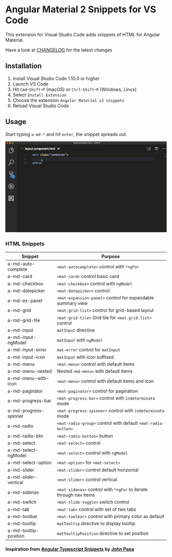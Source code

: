 # Angular Material 2 Snippets for VS Code

This extension for Visual Studio Code adds snippets of HTML for Angular Material.

Have a look at [CHANGELOG](CHANGELOG.md) for the latest changes

## Installation

1.  Install Visual Studio Code 1.10.0 or higher
1.  Launch VS Code
1.  Hit `Cmd`-`Shift`-`P` (macOS) or `Ctrl`-`Shift`-`P` (Windows, Linux)
1.  Select `Install Extension`
1.  Choose the extension `Angular Material v2 snippets`
1.  Reload Visual Studio Code

## Usage

Start typing `a-md-*` and hit `enter`, the snippet spreads out.

![Use Extension](images/usage.gif)

### HTML Snippets

| Snippet               | Purpose                                                            |
| --------------------- | ------------------------------------------------------------------ |
| a-md-auto-complete    | `<mat-autocomplete>` control with `*ngFor`                         |
| a-md-card             | `<mat-card>` control basic card                                    |
| a-md-checkbox         | `<mat-checkbox>` control with `ngModel`                            |
| a-md-datepicker       | `<mat-datepicker>` control                                         |
| a-md-ex-panel         | `<mat-expansion-panel>` control for expandable summary view        |
| a-md-grid             | `<mat-grid-list>` control for grid-based layout                    |
| a-md-grid-tile        | `<mat-grid-tile>` Grid tile for `<mat-grid-list>` control          |
| a-md-input            | `matInput` directive                                               |
| a-md-input-ngModel    | `matInput` with `ngModel`                                          |
| a-md-input-error      | `mat-error` control for `matInput`                                 |
| a-md-input-icon       | `matInput` wtih icon suffixed                                      |
| a-md-menu             | `<mat-menu>` control with default items                            |
| a-md-menu-nested      | Nested `<md-menu>` with default items                              |
| a-md-menu-with-icon   | `<mat-menu>` control with default items and icon                   |
| a-md-paginator        | `<mat-paginator>` control for pagination                           |
| a-md-progress-bar     | `<mat-progress-bar>` control with `indeterminate` mode             |
| a-md-progress-spinner | `<mat-progress-spinner>` control with `indeterminate` mode         |
| a-md-radio            | `<mat-radio-group>` control with default `<mat-radio-button>`      |
| a-md-radio-btn        | `<mat-radio-button>` button                                        |
| a-md-select           | `<mat-select>` control                                             |
| a-md-select-ngModel   | `<mat-select>` control with `ngModel`                              |
| a-md-select-option    | `<mat-option>` for `<mat-select>`                                  |
| a-md-slider           | `<mat-slider>` control default horizontal                          |
| a-md-slider-vertical  | `<mat-slider>` control vertical                                    |
| a-md-sidenav          | `<mat-sidenav>` control with `*ngFor` to iterate through nav items |
| a-md-switch           | `<mat-slide-toggle>` switch control                                |
| a-md-tab              | `<mat-tab>` control with set of two tabs                           |
| a-md-toolbar          | `<mat-toolbar>` control with primary color as default              |
| a-md-tooltip          | `matTooltip` directive to display tooltip                          |
| a-md-tooltip-position | `matTooltipPosition` directive to set position                     |

#### Inspiration from [Angular Typescript Snippets](https://marketplace.visualstudio.com/items?itemName=johnpapa.Angular2) by [John Papa](https://github.com/johnpapa/)
